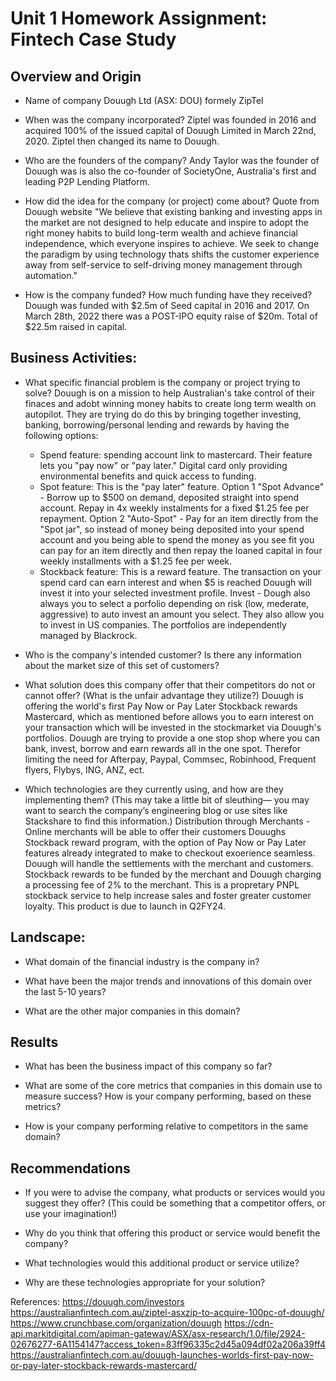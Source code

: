 # Unit 1 Homework Assignment: Fintech Case Study

## Overview and Origin

* Name of company 
	Douugh Ltd (ASX: DOU) formely ZipTel

* When was the company incorporated? 
	Ziptel was founded in 2016 and acquired 100% of the issued capital of Douugh Limited in March 22nd, 2020. Ziptel then changed its name to Douugh. 

* Who are the founders of the company? 
	Andy Taylor was the founder of Douugh was is also the co-founder of SocietyOne, Australia's first and leading P2P Lending Platform. 

* How did the idea for the company (or project) come about? 
	Quote from Douugh website "We believe that existing banking and investing apps in the market are not designed to help educate and inspire to adopt the right money habits to build long-term wealth and achieve financial independence, which everyone inspires to achieve. We seek to change the paradigm by using technology thats shifts the customer experience away from self-service to self-driving money management through automation." 

* How is the company funded? How much funding have they received?
	Douugh was funded with $2.5m of Seed capital in 2016 and 2017. On March 28th, 2022 there was a POST-IPO equity raise of $20m. Total of $22.5m raised in capital. 

## Business Activities:

* What specific financial problem is the company or project trying to solve?
	Douugh is on a mission to help Australian's take control of their finaces and adobt winning money habits to create long term wealth on autopilot. They are trying do do this by bringing together investing, banking, borrowing/personal lending and rewards by having the following options:
	-	Spend feature: spending account link to mastercard. Their feature lets you "pay now" or "pay later." Digital card only providing environmental benefits and quick access to funding. 
	-	Spot feature: This is the "pay later" feature. Option 1 "Spot Advance" - Borrow up to $500 on demand, deposited straight into spend account. Repay in 4x weekly instalments for a fixed $1.25 fee per repayment. Option 2 "Auto-Spot" - Pay for an item directly from the "Spot jar", so instead of money being deposited into your spend account and you being able to spend the money as you see fit you can pay for an item directly and then repay the loaned capital in four weekly installments with a $1.25 fee per week. 
	-	Stockback feature: This is a reward feature. The transaction on your spend card can earn interest and when $5 is reached Douugh will invest it into your selected investment profile.
	Invest - Dough also always you to select a porfolio depending on risk (low, mederate, aggressive) to auto invest an amount you select. They also allow you to invest in US companies. The portfolios are independently managed by Blackrock. 

* Who is the company's intended customer?  Is there any information about the market size of this set of customers?
    

* What solution does this company offer that their competitors do not or cannot offer? (What is the unfair advantage they utilize?)
	Douugh is offering the world's first Pay Now or Pay Later Stockback rewards Mastercard, which as mentioned before allows you to earn interest on your transaction which will be invested in the stockmarket via Douugh's portfolios. Douugh are trying to provide a one stop shop where you can bank, invest, borrow and earn rewards all in the one spot. Therefor limiting the need for Afterpay, Paypal, Commsec, Robinhood, Frequent flyers, Flybys, ING, ANZ, ect. 

* Which technologies are they currently using, and how are they implementing them? (This may take a little bit of sleuthing–– you may want to search the company’s engineering blog or use sites like Stackshare to find this information.)
	Distribution through Merchants - Online merchants will be able to offer their customers Douughs Stockback reward program, with the option of Pay Now or Pay Later features already integrated to make to checkout exoerience seamless. Douugh will handle the settlements with the merchant and customers. Stockback rewards to be funded by the merchant and Douugh charging a processing fee of 2% to the merchant. This is a propretary PNPL stockback service to help increase sales and foster greater customer loyalty. This product is due to launch in Q2FY24. 

## Landscape:

* What domain of the financial industry is the company in?

* What have been the major trends and innovations of this domain over the last 5-10 years?

* What are the other major companies in this domain?

## Results

* What has been the business impact of this company so far?

* What are some of the core metrics that companies in this domain use to measure success? How is your company performing, based on these metrics?

* How is your company performing relative to competitors in the same domain?

## Recommendations

* If you were to advise the company, what products or services would you suggest they offer? (This could be something that a competitor offers, or use your imagination!)

* Why do you think that offering this product or service would benefit the company?

* What technologies would this additional product or service utilize?

* Why are these technologies appropriate for your solution?

References:
https://douugh.com/investors
https://australianfintech.com.au/ziptel-asxzip-to-acquire-100pc-of-douugh/
https://www.crunchbase.com/organization/douugh
https://cdn-api.markitdigital.com/apiman-gateway/ASX/asx-research/1.0/file/2924-02676277-6A1154147?access_token=83ff96335c2d45a094df02a206a39ff4
https://australianfintech.com.au/douugh-launches-worlds-first-pay-now-or-pay-later-stockback-rewards-mastercard/


